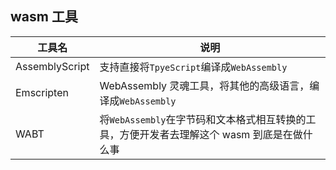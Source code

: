 ## wasm 工具

| 工具名         | 说明                                                                                        |
| -------------- | ------------------------------------------------------------------------------------------- |
| AssemblyScript | 支持直接将`TpyeScript`编译成`WebAssembly`                                                   |
| Emscripten     | WebAssembly 灵魂工具，将其他的高级语言，编译成`WebAssembly`                                 |
| WABT           | 将`WebAssembly`在字节码和文本格式相互转换的工具，方便开发者去理解这个 wasm 到底是在做什么事 |
